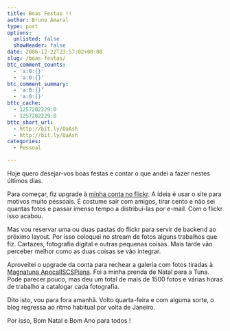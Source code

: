 ```yaml
---
title: Boas Festas !!
author: Bruno Amaral
type: post
options:
  unlisted: false
  showHeader: false
date: 2006-12-22T23:57:02+00:00
slug: /boas-festas/
btc_comment_counts:
  - 'a:0:{}'
  - 'a:0:{}'
btc_comment_summary:
  - 'a:0:{}'
  - 'a:0:{}'
bttc_cache:
  - 1257202229:0
  - 1257202229:0
bttc_short_url:
  - http://bit.ly/OaAsh
  - http://bit.ly/OaAsh
categories:
  - Pessoal

---
```

Hoje quero desejar-vos boas festas e contar o que andei a fazer nestes últimos dias.

Para começar, fiz upgrade à [minha conta no flickr][1]. A ideia é usar o site para motivos muito pessoais. É costume sair com amigos, tirar cento e não sei quantas fotos e passar imenso tempo a distribui-las por e-mail. Com o flickr isso acabou.

Mas vou reservar uma ou duas pastas do flickr para servir de backend ao próximo layout. Por isso coloquei no stream de fotos alguns trabalhos que fiz. Cartazes, fotografia digital e outras pequenas coisas. Mais tarde vão perceber melhor como as duas coisas se vão integrar.

Aproveitei o upgrade da conta para rechear a galeria com fotos tiradas à [Magnatuna ApocalISCSPiana][2]. Foi a minha prenda de Natal para a Tuna. Pode parecer pouco, mas deu um total de mais de 1500 fotos e várias horas de trabalho a catalogar cada fotografia.

Dito isto, vou para fora amanhã. Volto quarta-feira e com alguma sorte, o blog regressa ao ritmo habitual por volta de Janeiro.

Por isso, Bom Natal e Bom Ano para todos !

 [1]: http://www.flickr.com/photos/brunoamaral/
 [2]: http://www.flickr.com/photos/brunoamaral/tags/magnatuna/